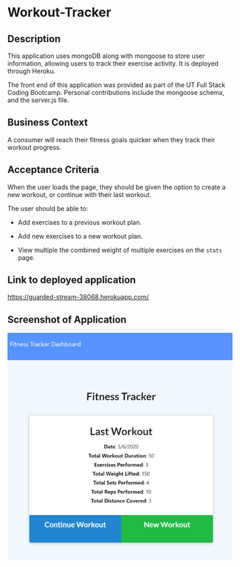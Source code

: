 # Workout-Tracker
   
## Description
This application uses mongoDB along with mongoose to store user information, allowing users to track their exercise activity. It is deployed through Heroku.

The front end of this application was provided as part of the UT Full Stack Coding Bootcamp. Personal contributions include the mongoose schema, and the server.js file.

## Business Context

A consumer will reach their fitness goals quicker when they track their workout progress.

## Acceptance Criteria

When the user loads the page, they should be given the option to create a new workout, or continue with their last workout.

The user should be able to:

  * Add exercises to a previous workout plan.

  * Add new exercises to a new workout plan.

  * View multiple the combined weight of multiple exercises on the `stats` page.

## Link to deployed application

https://guarded-stream-38068.herokuapp.com/


## Screenshot of Application
![Screenshot of Application](/screenshot.png)
